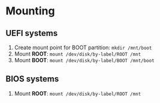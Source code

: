 # Mounting

## UEFI systems
1. Create mount point for BOOT partition: `mkdir /mnt/boot`
2. Mount __ROOT__: `mount /dev/disk/by-label/ROOT /mnt`
3. Mount __BOOT__: `mount /dev/disk/by-label/BOOT /mnt/boot`

## BIOS systems
1. Mount __ROOT__: `mount /dev/disk/by-label/ROOT /mnt`
